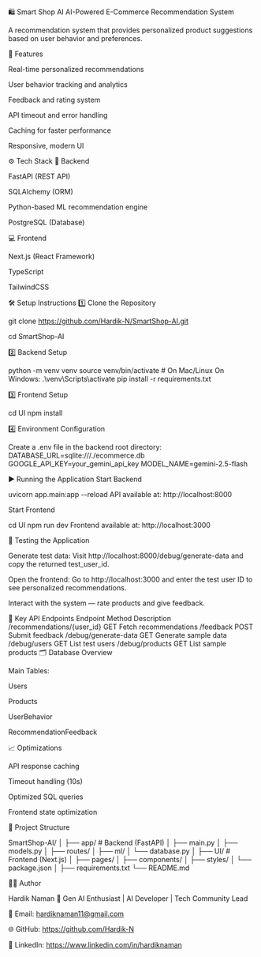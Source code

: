 🛍️ Smart Shop AI
AI-Powered E-Commerce Recommendation System

A recommendation system that provides personalized product suggestions based on user behavior and preferences.

🚀 Features

Real-time personalized recommendations

User behavior tracking and analytics

Feedback and rating system

API timeout and error handling

Caching for faster performance

Responsive, modern UI

⚙️ Tech Stack
🧠 Backend

FastAPI (REST API)

SQLAlchemy (ORM)

Python-based ML recommendation engine

PostgreSQL (Database)

💻 Frontend

Next.js (React Framework)

TypeScript

TailwindCSS

🛠️ Setup Instructions
1️⃣ Clone the Repository

git clone https://github.com/Hardik-N/SmartShop-AI.git

cd SmartShop-AI

2️⃣ Backend Setup

python -m venv venv
source venv/bin/activate # On Mac/Linux
On Windows: .\venv\Scripts\activate
pip install -r requirements.txt

3️⃣ Frontend Setup

cd UI
npm install

4️⃣ Environment Configuration

Create a .env file in the backend root directory:
DATABASE_URL=sqlite:///./ecommerce.db
GOOGLE_API_KEY=your_gemini_api_key
MODEL_NAME=gemini-2.5-flash

▶️ Running the Application
Start Backend

uvicorn app.main:app --reload
API available at: http://localhost:8000

Start Frontend

cd UI
npm run dev
Frontend available at: http://localhost:3000

🧪 Testing the Application

Generate test data: Visit http://localhost:8000/debug/generate-data
 and copy the returned test_user_id.

Open the frontend: Go to http://localhost:3000
 and enter the test user ID to see personalized recommendations.

Interact with the system — rate products and give feedback.

🔑 Key API Endpoints
Endpoint	Method	Description
/recommendations/{user_id}	GET	Fetch recommendations
/feedback	POST	Submit feedback
/debug/generate-data	GET	Generate sample data
/debug/users	GET	List test users
/debug/products	GET	List sample products
🗂️ Database Overview

Main Tables:

Users

Products

UserBehavior

RecommendationFeedback

📈 Optimizations

API response caching

Timeout handling (10s)

Optimized SQL queries

Frontend state optimization

🧩 Project Structure

SmartShop-AI/
│
├── app/ # Backend (FastAPI)
│ ├── main.py
│ ├── models.py
│ ├── routes/
│ ├── ml/
│ └── database.py
│
├── UI/ # Frontend (Next.js)
│ ├── pages/
│ ├── components/
│ ├── styles/
│ └── package.json
│
├── requirements.txt
└── README.md

👨‍💻 Author

Hardik Naman
🎯 Gen AI Enthusiast | AI Developer | Tech Community Lead

📧 Email: hardiknaman11@gmail.com

🌐 GitHub: https://github.com/Hardik-N

💼 LinkedIn: https://www.linkedin.com/in/hardiknaman
